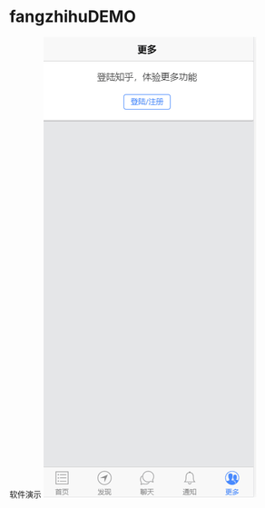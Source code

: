 ﻿# fangzhihuDEMO
 软件演示
![image](https://github.com/zh1329586761/fangzhihuDEMO/blob/master/images/仿知乎.gif)
